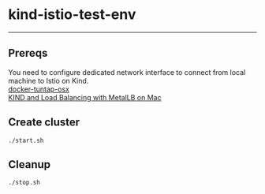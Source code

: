 
# kind-istio-test-env
-----

## Prereqs
You need to configure dedicated network interface to connect from local machine to Istio on Kind.  
[docker-tuntap-osx](https://github.com/AlmirKadric-Published/docker-tuntap-osx)  
[KIND and Load Balancing with MetalLB on Mac](https://www.thehumblelab.com/kind-and-metallb-on-mac/)  

## Create cluster
`./start.sh`

## Cleanup 
`./stop.sh`